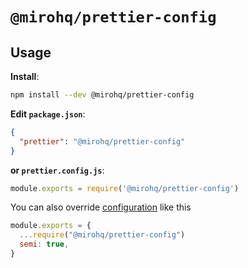 # `@mirohq/prettier-config`

## Usage

**Install**:

```bash
npm install --dev @mirohq/prettier-config
```

**Edit `package.json`**:

```json
{
  "prettier": "@mirohq/prettier-config"
}
```

**or `prettier.config.js`**:

```js
module.exports = require('@mirohq/prettier-config')
```

You can also override [configuration](https://prettier.io/docs/en/options.html)
like this

```js
module.exports = {
  ...require("@mirohq/prettier-config")
  semi: true,
}
```
